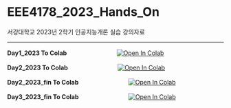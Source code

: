 # EEE4178_2023_Hands_On
서강대학교 2023년 2학기 인공지능개론 실습 강의자료


---
**Day1_2023 To Colab**　　　　　　　　
<a href="https://colab.research.google.com/github/ye0njinkim/EEE4178_2023_Hands_On/blob/main/Day1_2023.ipynb" target="_parent"><img src="https://colab.research.google.com/assets/colab-badge.svg" alt="Open In Colab"/></a>

**Day2_2023 To Colab**　　　　　　　　
<a href="https://colab.research.google.com/github/ye0njinkim/EEE4178_2023_Hands_On/blob/main/Day2_2023.ipynb" target="_parent"><img src="https://colab.research.google.com/assets/colab-badge.svg" alt="Open In Colab"/></a>

**Day2_2023_fin To Colab**　　　　　　　　
<a href="https://colab.research.google.com/github/ye0njinkim/EEE4178_2023_Hands_On/blob/main/Day2_2023_fin.ipynb" target="_parent"><img src="https://colab.research.google.com/assets/colab-badge.svg" alt="Open In Colab"/></a>

**Day3_2023_fin To Colab**　　　　　　　　
<a href="https://colab.research.google.com/github/ye0njinkim/EEE4178_2023_Hands_On/blob/main/Day3_2023_fin.ipynb" target="_parent"><img src="https://colab.research.google.com/assets/colab-badge.svg" alt="Open In Colab"/></a>
